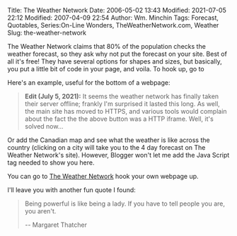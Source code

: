 Title: The Weather Network
Date: 2006-05-02 13:43
Modified: 2021-07-05 22:12
Modified: 2007-04-09 22:54
Author: Wm. Minchin
Tags: Forecast, Quotables, Series:On-Line Wonders, TheWeatherNetwork.com, Weather
Slug: the-weather-network

The Weather Network claims that 80% of the population checks the weather
forecast, so they ask why not put the forecast on your site. Best of all
it's free! They have several options for shapes and sizes, but
basically, you put a little bit of code in your page, and voila. To hook
up, go to

Here's an example, useful for the bottom of a webpage:

<!--
<div style="text-align: center;">

<iframe marginheight="0" marginwidth="0" name="wxButtonFrame" id="wxButtonFrame" src="http://btn.weather.ca/weatherbutton/template4.php?placeCode=CABC0402&amp;category0=Cities&amp;placeCode1=CAAB0103&amp;category1=Cities&amp;placeCode2=CAMB0244&amp;category2=Cities&amp;placeCode3=CAON0696&amp;category3=Cities&amp;placeCode4=CANS0057&amp;category4=Cities&amp;containerWidth=384&amp;%09btnNo=3367&amp;backgroundColor=yellow&amp;multipleCity=1&amp;citySearch=1&amp;celsiusF=C" align="top" frameborder="0" height="20" scrolling="no" width="384"></iframe>

</div>
-->

> **Edit (July 5, 2021):** It seems the weather network has finally taken their
> server offline; frankly I'm surprised it lasted this long. As well, the main
> site has moved to HTTPS, and various tools would complain about the fact the
> the above button was a HTTP iframe. Well, it's solved now...

Or add the Canadian map and see what the weather is like across the
country (clicking on a city will take you to the 4 day forecast on The
Weather Network's site). However, Blogger won't let me add the Java
Script tag needed to show you here.

You can go to [The Weather
Network](http://www.weathernetwork.com/inter/weathercentre/weatherbutton/index.htm)
hook your own webpage up.

I'll leave you with another fun quote I found:

> Being powerful is like being a lady. If you have to tell people you
> are, you aren't.
>
> -- Margaret Thatcher

